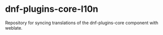 # dnf-plugins-core-l10n
Repository for syncing translations of the dnf-plugins-core component with weblate.
